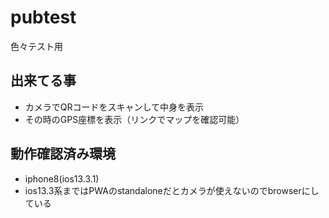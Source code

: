 # pubtest
色々テスト用

## 出来てる事
* カメラでQRコードをスキャンして中身を表示
* その時のGPS座標を表示（リンクでマップを確認可能）

## 動作確認済み環境
* iphone8(ios13.3.1)
 * ios13.3系まではPWAのstandaloneだとカメラが使えないのでbrowserにしている

